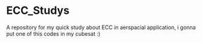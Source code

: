 # ECC_Studys
A repository for my quick study about ECC in aerspacial application, i gonna put one of this codes in my cubesat :)
